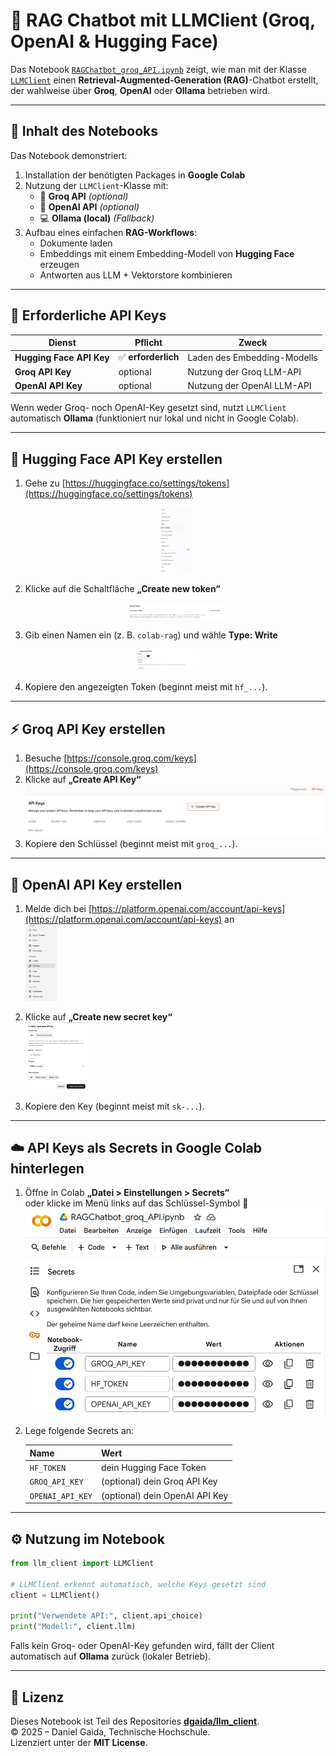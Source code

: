 # 🧠 RAG Chatbot mit LLMClient (Groq, OpenAI & Hugging Face)

Das Notebook [`RAGChatbot_groq_API.ipynb`](RAGChatbot_groq_API.ipynb) zeigt, wie man mit der Klasse [`LLMClient`](../llm_client/llm_client.py) einen **Retrieval-Augmented-Generation (RAG)**-Chatbot erstellt, der wahlweise über **Groq**, **OpenAI** oder **Ollama** betrieben wird.  

---

## 🚀 Inhalt des Notebooks

Das Notebook demonstriert:

1. Installation der benötigten Packages in **Google Colab**
2. Nutzung der `LLMClient`-Klasse mit:
   - 🧩 **Groq API** *(optional)*
   - 🔮 **OpenAI API** *(optional)*
   - 💻 **Ollama (local)** *(Fallback)*
3. Aufbau eines einfachen **RAG-Workflows**:
   - Dokumente laden  
   - Embeddings mit einem Embedding-Modell von **Hugging Face** erzeugen  
   - Antworten aus LLM + Vektorstore kombinieren

---

## 🔑 Erforderliche API Keys

| Dienst | Pflicht | Zweck |
|--------|----------|--------|
| **Hugging Face API Key** | ✅ **erforderlich** | Laden des Embedding-Modells |
| **Groq API Key** | optional | Nutzung der Groq LLM-API |
| **OpenAI API Key** | optional | Nutzung der OpenAI LLM-API |

Wenn weder Groq- noch OpenAI-Key gesetzt sind, nutzt `LLMClient` automatisch **Ollama** (funktioniert nur lokal und nicht in Google Colab).

---

## 🦮 Hugging Face API Key erstellen

1. Gehe zu [https://huggingface.co/settings/tokens](https://huggingface.co/settings/tokens)  
   <p align="center">
   <img src="images/Hugging%20Face%20-%20settings%20menu%20-%20access%20tokens.png" 
       alt="Hugging Face – Settings Menu" 
       width="50">
   </p>

2. Klicke auf die Schaltfläche **„Create new token“**  
   <p align="center">
   <img src="images/Hugging%20Face%20-%20User%20Access%20Tokens.png" 
       alt="Hugging Face – User Access Tokens" 
       width="150">
   </p>

3. Gib einen Namen ein (z. B. `colab-rag`) und wähle **Type: Write**  
<p align="center">
   <img src="images/Hugging%20Face%20-%20create%20new%20write%20token.png" 
       alt="Hugging Face – Create New Write Token" 
       width="100">
   </p>

4. Kopiere den angezeigten Token (beginnt meist mit `hf_...`).

---

## ⚡️ Groq API Key erstellen

1. Besuche [https://console.groq.com/keys](https://console.groq.com/keys)  
2. Klicke auf **„Create API Key“**  
   ![Groq API Keys – Create API Key](images/groq%20API%20Keys%20-%20Create%20API%20Key.png)
3. Kopiere den Schlüssel (beginnt meist mit `groq_...`).

---

## 🔮 OpenAI API Key erstellen

1. Melde dich bei [https://platform.openai.com/account/api-keys](https://platform.openai.com/account/api-keys) an  
   <img src="images/OpenAI%20API%20-%20API%20keys.png" 
       alt="OpenAI API – API Keys" 
       width="50">
   </p>

2. Klicke auf **„Create new secret key“**  
   <img src="images/OpenAI%20API%20-%20Create%20new%20secret%20key.png" 
       alt="OpenAI API – Create New Secret Key" 
       width="100">
   </p>

3. Kopiere den Key (beginnt meist mit `sk-...`).

---

## ☁️ API Keys als Secrets in Google Colab hinterlegen

1. Öffne in Colab **„Datei > Einstellungen > Secrets“**  
   oder klicke im Menü links auf das Schlüssel-Symbol 🔑  
   ![Google Colab – Secrets – API Keys](images/Google%20Colab%20-%20secrets%20-%20api%20keys.png)

2. Lege folgende Secrets an:

   | Name | Wert |
   |-------|------|
   | `HF_TOKEN` | dein Hugging Face Token |
   | `GROQ_API_KEY` | (optional) dein Groq API Key |
   | `OPENAI_API_KEY` | (optional) dein OpenAI API Key |

---

## ⚙️ Nutzung im Notebook

```python
from llm_client import LLMClient

# LLMClient erkennt automatisch, welche Keys gesetzt sind
client = LLMClient()

print("Verwendete API:", client.api_choice)
print("Modell:", client.llm)
```

Falls kein Groq- oder OpenAI-Key gefunden wird, fällt der Client automatisch auf **Ollama** zurück (lokaler Betrieb).

---

## 🧩 Lizenz

Dieses Notebook ist Teil des Repositories [**dgaida/llm_client**](https://github.com/dgaida/llm_client).  
© 2025 – Daniel Gaida, Technische Hochschule.  
Lizenziert unter der **MIT License**.
